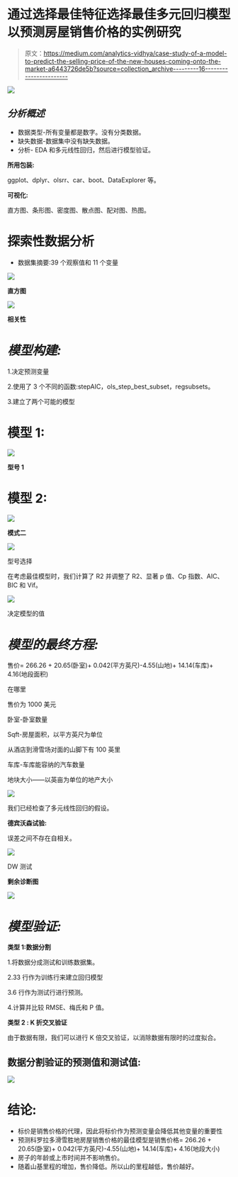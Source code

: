# 通过选择最佳特征选择最佳多元回归模型以预测房屋销售价格的实例研究

> 原文：<https://medium.com/analytics-vidhya/case-study-of-a-model-to-predict-the-selling-price-of-the-new-houses-coming-onto-the-market-a6443726de5b?source=collection_archive---------16----------------------->

![](img/07129b528b2940c0c6ec9fb2e40d8863.png)

## ***分析概述***

*   数据类型-所有变量都是数字。没有分类数据。
*   缺失数据-数据集中没有缺失数据。
*   分析- EDA 和多元线性回归，然后进行模型验证。

**所用包装:**

ggplot、dplyr、olsrr、car、boot、DataExplorer 等。

**可视化:**

直方图、条形图、密度图、散点图、配对图、热图。

# **探索性数据分析**

*   数据集摘要:39 个观察值和 11 个变量

![](img/c37e2af10f57da2ca39e6ac4d006894e.png)

**直方图**

![](img/9dcb346bc8cd8f3d38d7c95b2adc4d63.png)

**相关性**

# ***模型构建:***

1.决定预测变量

2.使用了 3 个不同的函数:stepAIC，ols_step_best_subset，regsubsets。

3.建立了两个可能的模型

# 模型 1:

![](img/359314ba5c7e2b4141c5c8756f3463fc.png)

**型号 1**

# 模型 2:

![](img/5a4258fc943c28004b3ffa3428c32afc.png)

**模式二**

![](img/ec2f1573dc59c21eae0374a5c3687f46.png)

型号选择

在考虑最佳模型时，我们计算了 R2 并调整了 R2、显著 p 值、Cp 指数、AIC、BIC 和 Vif。

![](img/2baf5660ed61f3d67fccb3fad4f6595b.png)

决定模型的值

# *模型的最终方程:*

售价= 266.26 + 20.65(卧室)+ 0.042(平方英尺)-4.55(山地)+ 14.14(车库)+ 4.16(地段面积)

在哪里

售价为 1000 美元

卧室-卧室数量

Sqft-房屋面积，以平方英尺为单位

从酒店到滑雪场对面的山脚下有 100 英里

车库-车库能容纳的汽车数量

地块大小——以英亩为单位的地产大小

![](img/9472e6c97442933637df37bab4b9f5fc.png)

我们已经检查了多元线性回归的假设。

**德宾沃森试验:**

误差之间不存在自相关。

![](img/d124e79222631788646370f905aec899.png)

DW 测试

**剩余诊断图**

![](img/d7b8d5a3296cfa8ca4d3358888970671.png)

# *模型验证:*

**类型 1:数据分割**

1.将数据分成测试和训练数据集。

2.33 行作为训练行来建立回归模型

3.6 行作为测试行进行预测。

4.计算并比较 RMSE、梅氏和 P 值。

**类型 2 : K 折交叉验证**

由于数据有限，我们可以进行 K 倍交叉验证，以消除数据有限时的过度拟合。

## 数据分割验证的预测值和测试值:

![](img/4305023d3500f84a23cabce4b8839bb2.png)

# **结论:**

*   标价是销售价格的代理，因此将标价作为预测变量会降低其他变量的重要性
*   预测科罗拉多滑雪胜地房屋销售价格的最佳模型是销售价格= 266.26 + 20.65(卧室)+ 0.042(平方英尺)-4.55(山地)+ 14.14(车库)+ 4.16(地段大小)
*   房子的年龄或上市时间并不影响售价。
*   随着山基里程的增加，售价降低。所以山的里程越低，售价越好。